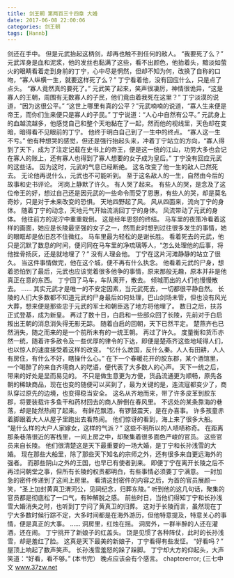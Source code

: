 ```yaml
---
title: 剑王朝 第两百三十四章 大婚
date: 2017-06-08 22:00:06
categories: 剑王朝
tags: [Hannb]
---
```


剑还在手中。
但是元武抬起这柄剑，却再也触不到任何的敌人。
“我要死了么？”
元武浑身是血和泥浆，他的发丝也黏满了这些，看不出颜色，他抬着头，黯淡如萤火的眼睛看着走到身前的丁宁，心中尽是惘然，但却不知为何，改换了自称的口吻，“寡人纵横一生，就要这样死了么？”
丁宁看着他，没有回应什么，只是点了点头。
“寡人竟然真的要死了。”
元武笑了起来，笑声很凄厉，神情很诡异，“这是寡人的王朝，周围有无数寡人的子民，他们竟由着我死在这里？”
丁宁淡漠的说道，“因为这很公平。”
“这世上哪里有真的公平？”元武喃喃的说道，“寡人生来便是帝王，而你们生来便只是寡人的子民。”
丁宁说道：“人心中自然有公平。”
元武身上的血越流越多，他感觉自己和整个天地黏在了一起，然而他的视线里，天色却在变暗，暗得看不见眼前的丁宁。
他终于明白自己到了一生中的终点。
“寡人这一生不亏。”
他有种想哭的感觉，但还是强行抬起头来，冲着丁宁站立的方向，“寡人得到了天下，成为了注定记载在史书上的帝王，便是这一统的江山，功劳大多也会记在寡人的账上，还有寡人也得到了寡人想要的女子成为皇后。”
丁宁没有回应元武的这些话。
因为这时，元武的气息已经断绝。
这名改变了他一生的敌人已然死去。
无论他再说什么，元武也不可能听到。
至于这名敌人的一生，自然由今后的故事和史书评论。
河岗上静默了许久。
有人哭了起来。
有些人的哭，是念及了这位帝王的好，想过自己还是因元武的一些命令而受了恩惠，有些人的哭，却是莫名奇妙，只是对于未来改变的恐惧。
天地四野起了风。
风从四面来，流向丁宁的身体。
随着丁宁的动念，天地元气开始流淌回丁宁的身体。
风流带动了元武的身体。
他往前方的泥泞中重重栽倒。
这是经年恩怨的终结。
马车里的夜策冷看着这样的画面，她应是长陵最坚强的女子之一，然而此时想到过往很多发生的事情，她的眼眶却是依旧忍不住微红。
马车里最为轻松的是谢长胜。
看着死去的元武，他只是沉默了数息的时间，便问同在马车里的净琉璃等人，“怎么处理他的后事，将他挫骨扬灰，还是就地埋了？”
没有人理会他。
丁宁在这片河滩静静的站立了很久。
当这件事情做完，他在这个城，便不再有什么执念。
他看着元武的尸身，想着恐怕到了最后，元武也应该觉着很多他争的事情，原来那般无趣，原本并非是他真正在意的东西。
丁宁回了马车，车队离开，散去。
倾城而出的人们也慢慢散去。
……
其实元武才是唯一的不安定因素，当元武死去，一切都很平静自然。
长陵的人们大多数都不知道元武的尸身最后如何处理，巴山剑场未管，但也没有风光大葬，想来便是那些忠于元武的军士和朝臣选了地方将他埋了。
数日之后，扶苏正式登基，成为新皇。
再过了数十日，白启和一些部众回了长陵，先前对于白启叛出王朝的消息消失得无影无踪。
随着白启的回朝，天下已然平定。
楚燕齐也已然消失，随之而来的是一个前所未有的一统王朝。
再过了许久。
度量衡和货币亦然一统，随着许多赦令及一些优厚的律令的下达，即便是楚燕齐这些地域得人们，也以惊人的速度接受着这样的改变。
“忆什么故国，反什么秦。人人有田耕，人人有房住，有什么不好，瞎操什么心。”
在下一个春暖花开的胶东郡，某个酒馆里，一个喝醉了的来自齐境商人的呓语，便代表了大多数人的心声。
天下一统之后，带来的好处是显而易见的。
不只是做生意更为方便，货品流通更为顺畅，原先各朝的稀缺商品，现在也变的随便可以买到了，最为关键的是，连流寇都变少了，商队穿过原先的边境，也变得稳当安全。
这名从齐地而来，带了许多皮革到胶东郡，将要装载许多鱼干和药材回去的商人醉倒在春风里。
不远处的某条靠海的巷落，却是陡然热闹了起来。
有鲜花飘洒，有锣鼓震天，是在办喜事。
许多孩童赤着脚跟着大人从屋子里跑出去看热闹。
他们惊讶的看到，海上来了很多大船。
“是什么样的大户人家嫁女，这样的气派？”
这些不明所以的人啧啧称奇。
在距离那条巷落很近的客栈里，一间上房之中，却聚集着很多面色严峻的官员。
这些官员来自长陵。
他们很清楚这是天下最重要的一场大婚，是丁宁和长孙浅雪的大婚。
现在那些大船里，除了那些天下知名的宗师之外，还有很多来自更远海外的强者。
而那些阴山之外的王国，也早已有使者到来。
即便丁宁在离开长陵之后不再过问朝堂之事，但所有长陵的权贵都明白，有些事情必须要丁宁满意。
一封加急的密件传递到了这间上房里。
看清这封密件的内容之后，为首的官员展颜一笑，“圣上加封黄真卫渭河公，见祠纪念，归葬东陵。”
听到他的这几句话，聚集的官员都是彻底松了一口气，有种解脱之感。
前些时日，当他们得知丁宁和长孙浅雪大婚消失之时，也听到丁宁问了黄真卫的归葬。
这对于长陵而言，虽然现在丁宁大多数时候行踪不定，大多时间都是在海外游历，但他特意提及，特意关心的事情，便是真正的大事。
……
洞房里，红烛在摇。
洞房外，一群半醉的人还在灌酒，还在闹。
丁宁挑开了新娘子的红盖头。
饶是见惯了各种阵仗，此时的长孙浅雪，却是羞红了脸。
这真是天下最美的新娘子，丁宁看得有些发怔。
“好看吗？”
屋顶上响起了数声笑声。
长孙浅雪羞怒的跺了跺脚。
丁宁却大方的仰起头，大声笑道：“好看，看不够。”
(本书完）
晚点应该会有个感言。
chaptererror;
(三七中文 www.37zw.net